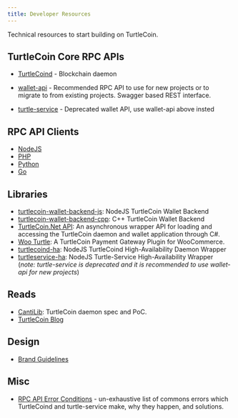 ```yaml
---
title: Developer Resources
---
```


Technical resources to start building on TurtleCoin.

## TurtleCoin Core RPC APIs

* [TurtleCoind](api/Daemon-JSON-RPC-API) - Blockchain daemon

* [wallet-api](https://turtlecoin.github.io/wallet-api-docs/) - Recommended RPC API to use for new projects or to migrate to from existing projects. Swagger based REST interface.

* [turtle-service](api/Legacy-Wallet-RPC-API) - Deprecated wallet API, use wallet-api above insted

## RPC API Clients

* [NodeJS](https://www.npmjs.com/package/turtlecoin-rpc)
* [PHP](https://github.com/turtlecoin/turtlecoin-rpc-php)
* [Python](https://github.com/turtlecoin/turtlecoin-rpc-python)
* [Go](https://github.com/turtlecoin/turtlecoin-rpc-go)

## Libraries

* [turtlecoin-wallet-backend-js](https://github.com/turtlecoin/turtlecoin-wallet-backend-js): NodeJS TurtleCoin Wallet Backend  
* [turtlecoin-wallet-backend-cpp](https://github.com/zpalmtree/turtlecoin-wallet-backend-cpp): C++ TurtleCoin Wallet Backend  
* [TurtleCoin.Net API](https://github.com/turtlecoin/turtlecoin-walletd-csharp): An asynchronous wrapper API for loading and accessing the TurtleCoin daemon and wallet application through C#.  
* [Woo Turtle](https://github.com/turtlecoin/woo-turtle): A TurtleCoin Payment Gateway Plugin for WooCommerce.  
* [turtlecoind-ha](https://www.npmjs.com/package/turtlecoind-ha): NodeJS TurtleCoind High-Availability Daemon Wrapper  
* [turtleservice-ha](https://www.npmjs.com/package/turtleservice-ha): NodeJS Turtle-Service High-Availability Wrapper  
(*note: turtle-service is deprecated and it is recommended to use wallet-api for new projects*)  


## Reads

* [CantiLib](https://github.com/turtlecoin/cs-turtlecoin): TurtleCoin daemon spec and PoC.
* [TurtleCoin Blog](https://blog.turtlecoin.lol)

## Design

* [Brand Guidelines](https://github.com/turtlecoin/brand)

## Misc

* [RPC API Error Conditions](api/RPC-API-Error-Conditions) - un-exhaustive list of commons errors which TurtleCoind and turtle-service make, why they happen, and solutions.
